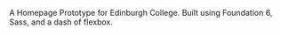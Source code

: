 A Homepage Prototype for Edinburgh College. Built using Foundation 6, Sass, and a dash of flexbox. 
